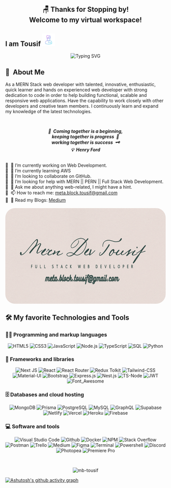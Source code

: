 ## <h2 align="center">🪑 Thanks for Stopping by! <br/>Welcome to my virtual workspace!</h2>
<h2 display="inline">I am Tousif <img src="./developer.gif" width="40px" height="40px"></h2> 
<p align="center">
<img src="https://readme-typing-svg.demolab.com?font=Monaco&weight=900&size=28&pause=1000&color=7A36F7&center=true&vCenter=true&random=false&width=800&height=200&lines=Full+Stack+Web+Developer+(+MERN+%26+PERN+);Enthusiast+in+Web+Application+Development;A+Passionate+Self-taught+Learner;Always+learn+and+explore+the+latest+technologies." alt="Typing SVG" />
 </p>
<!-- <p align="center">
<img src="https://readme-typing-svg.demolab.com?font=Cookie&size=26&pause=1000&color=18BA3C&width=435&lines=A+Passionate+Self-taught+Learner;Enthusiast+in+Web+Application+Development;MERN+Stack+Developer;Always+learn+and+explore+the+latest+technologies." alt="Typing SVG" />
</p> -->

## 🧬 &nbsp;About Me
<p>
As a MERN Stack web developer with talented, innovative, enthusiastic, quick learner and hands on experienced web developer with strong dedication to code in order to help building functional, scalable and responsive web applications. Have the capability to work closely with other developers and creative team members. I continuously learn and expand my knowledge of the latest technologies.
</p>
<br/>
<p align='center'><em><b>🫵&nbsp; Coming together is a beginning, <br/> keeping together is progress&nbsp; 🐾<br/> working together is success&nbsp; 🗝️</b></em>
<br/>
 <em><b>💡&nbsp; Henry Ford</b></em>
<br>
</p>
<br/>
🎯&nbsp;&nbsp;🔭 I’m currently working on Web Development.<br/>
🎯&nbsp;&nbsp;🌱 I’m currently learning AWS<br/>
🎯&nbsp;&nbsp;👯 I’m looking to collaborate on GitHub.<br/>
🎯&nbsp;&nbsp;🤔 I’m looking for help with MERN || PERN || Full Stack Web Development.<br/>
🎯&nbsp;&nbsp;💬 Ask me about anything web-related, I might have a hint.<br/>
🎯&nbsp;&nbsp;📫 How to reach me: <a href="mailto:meta.block.tousif@gmail.com">meta.block.tousif@gmail.com</a><br/>
🎯&nbsp;&nbsp;📖 Read my Blogs: <a href="https://medium.com/@programmer.decoder.2021">Medium</a><br/>
<br/>

<div>
<img src="./dev.png" align="center" width="100%" height="300px" style="border-radius: 30px;">
</div>

## 🛠️ My favorite Technologies and Tools

### 👨‍💻 Programming and markup languages
<p align="center">
<img src="https://img.shields.io/badge/HTML5-E34F26?style=for-the-badge&logo=html5&logoColor=white" height="25" alt="HTML5" />
<img src="https://img.shields.io/badge/CSS3-1572B6?style=for-the-badge&logo=css3&logoColor=white" height="25" alt="CSS3" />
<img src="https://img.shields.io/badge/javascript-F7DF1E.svg?&style=for-the-badge&logo=javascript&logoColor=white" height="25" alt="JavaScript" />
<img src="https://img.shields.io/badge/Node.js-43853D.svg?logo=node.js&logoColor=white" height="25" alt="Node.js" />
<img src="https://img.shields.io/badge/TypeScript-007ACC.svg?logo=typescript&logoColor=white" height="25" alt="TypeScript" />
<img src="https://custom-icon-badges.demolab.com/badge/SQL-025E8C.svg?logo=database&logoColor=white" alt="SQL" height="25" />
<img src="https://img.shields.io/badge/Python-14354C.svg?logo=python&logoColor=white" alt="Python" height="25" />
</p>

### 🧰 Frameworks and libraries
<p align="center">
<img src="https://img.shields.io/badge/next%20js-000000?style=for-the-badge&logo=nextdotjs&logoColor=white" height="25" alt="Next JS" />
<img src="https://img.shields.io/badge/React-20232A?style=for-the-badge&logo=react&logoColor=61DAFB" height="25" alt="React" />
<img src="https://img.shields.io/badge/React_Router-CA4245?style=for-the-badge&logo=react-router&logoColor=white" height="25" alt="React Router" />
<img src="https://img.shields.io/badge/Redux-593D88?style=for-the-badge&logo=redux&logoColor=white" height="25" alt="Redux Tolkit" />
<img src="https://img.shields.io/badge/Tailwind_CSS-38B2AC?style=for-the-badge&logo=tailwind-css&logoColor=white" height="25" alt="Tailwind-CSS"/>
<img src="https://img.shields.io/badge/Material--UI-0081CB?style=for-the-badge&logo=material-ui&logoColor=white" height="25" alt="Material-UI" />
<img src="https://img.shields.io/badge/Bootstrap-563D7C?style=for-the-badge&logo=bootstrap&logoColor=white" height="25" alt="Bootstrap"/>
<img src="https://img.shields.io/badge/Express.js-404d59.svg?logo=express&logoColor=white" alt="Express.js" height="25">
<img src="https://img.shields.io/badge/nestjs-%23E0234E.svg?style=for-the-badge&logo=nestjs&logoColor=white" alt="Nest.js" height="25">
<img src="https://img.shields.io/badge/ts--node-3178C6?style=for-the-badge&logo=ts-node&logoColor=white" alt="TS-Node" height="25">
<img src="https://img.shields.io/badge/json%20web%20tokens-323330?style=for-the-badge&logo=json-web-tokens&logoColor=pink" alt="JWT" height="25">
<img src="https://img.shields.io/badge/Font_Awesome-339AF0?style=for-the-badge&logo=fontawesome&logoColor=white" alt="Font_Awesome" height="25">
</p>

### 🗄️ Databases and cloud hosting
<p align="center">
<img src="https://img.shields.io/badge/MongoDB-4EA94B?style=for-the-badge&logo=mongodb&logoColor=white" alt="MongoDB" height="25"/>
<img src="https://img.shields.io/badge/Prisma-3982CE?style=for-the-badge&logo=Prisma&logoColor=white" alt="Prisma" height="25"/>
<img src="https://img.shields.io/badge/PostgreSQL-316192?style=for-the-badge&logo=postgresql&logoColor=white" alt="PostgreSQL" height="25"/>
<img src="https://img.shields.io/badge/MySQL-005C84?style=for-the-badge&logo=mysql&logoColor=white" alt="MySQL" height="25"/>
<img src="https://img.shields.io/badge/-GraphQL-E10098?style=for-the-badge&logo=graphql&logoColor=white" alt="GraphQL" height="25"/>
<img src="https://img.shields.io/badge/Supabase-181818?style=for-the-badge&logo=supabase&logoColor=white" alt="Supabase" height="25"/>
<img src="https://img.shields.io/badge/Netlify-00C7B7?style=for-the-badge&logo=netlify&logoColor=white" alt="Netlify" height="25"/>
<img src="https://img.shields.io/badge/Vercel-000000.svg?logo=vercel&logoColor=white" alt="Vercel" height="25"/>
<img src="https://img.shields.io/badge/Heroku-430098?style=for-the-badge&logo=heroku&logoColor=white" alt="Heroku" height="25"/>
<img src="https://img.shields.io/badge/firebase-FFCA28.svg?&style=for-the-badge&logo=firebase&logoColor=white" alt="Firebase" height="25"/>
</p>

### 💻 Software and tools
<p align="center">
<img alt="Visual Studio Code" height="25" src="https://img.shields.io/badge/Visual%20Studio%20Code-0078d7.svg?logo=visual-studio-code&logoColor=white">
<img alt="Github" height="25" src="https://img.shields.io/badge/Git-F05033.svg?logo=git&logoColor=white">
<img alt="Docker" height="25" src="https://img.shields.io/badge/Docker-2CA5E0?style=for-the-badge&logo=docker&logoColor=white">
<img alt="NPM" height="25" src="https://img.shields.io/badge/npm-CB3837.svg?style=for-the-badge&logo=npm&logoColor=white">
<img alt="Stack Overflow" height="25" src="https://img.shields.io/badge/-Stack%20Overflow-FE7A16?logo=stack-overflow&logoColor=white">
<img alt="Postman" height="25" src="https://img.shields.io/badge/Postman-FF6C37?logo=postman&logoColor=white">
<img alt="Trello" height="25" src="https://img.shields.io/badge/Trello-0052CC?style=for-the-badge&logo=trello&logoColor=white">
<img alt="Medium" height="25" src="https://img.shields.io/badge/Medium-12100E?style=for-the-badge&logo=medium&logoColor=white">
<img alt="Figma" height="25" src="https://img.shields.io/badge/figma-%23F24E1E.svg?style=for-the-badge&logo=figma&logoColor=white">
<img alt="Terminal" height="25" src="https://img.shields.io/badge/windows%20terminal-4D4D4D?style=for-the-badge&logo=windows%20terminal&logoColor=white">
<img alt="Powershell" height="25" src="https://img.shields.io/badge/powershell-5391FE?style=for-the-badge&logo=powershell&logoColor=white">
<img alt="Discord" height="25" src="https://img.shields.io/badge/-Discord-5865F2.svg?logo=discord&logoColor=white">
<img alt="Photopea" height="25" src="https://img.shields.io/badge/Photopea-18A497?logo=photopea&logoColor=white">
<img alt="Premiere Pro" height="25" src="https://aleen42.github.io/badges/src/premiere.svg">
</p>
<br/>
<p align="center">
<img src="https://github-readme-stats.vercel.app/api/top-langs/?username=mb-tousif&show_icons=true&locale=en" alt="mb-tousif" width="350" />
</p>

[![Ashutosh's github activity graph](https://github-readme-activity-graph.cyclic.app/graph?username=mb-tousif&theme=vue)](https://github.com/ashutosh00710/github-readme-activity-graph)
<br/>
